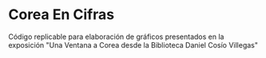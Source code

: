# Corea En Cifras
Código replicable para elaboración de gráficos presentados en la exposición "Una Ventana a Corea desde la Biblioteca Daniel Cosío Villegas" 

